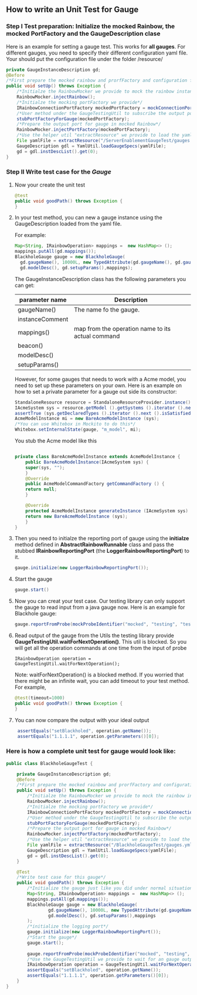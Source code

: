 



## How to write an Unit Test for Gauge

### Step I Test preparation: Initialize the mocked Rainbow, the mocked PortFactory and the GaugeDescription clase

Here is an example for setting a gauge test. This works for **all gauges**. For different gauges, you need to specify their different configuration yaml file.  Your should put the configuration file under the folder <path-to-your-testing>/resource/ 

```java
private GaugeInstanceDescription gd;
@Before
/*First prepare the mocked rainbow and prorfFactory and configuration for the gauge */
public void setUp() throws Exception {
    /*Initialze the RainbowMocker we provide to mock the rainbow instance*/
    RainbowMocker.injectRainbow();
    /*Initialze the mocking portFactory we provide*/
    IRainbowConnectionPortFactory mockedPortFactory = mockConnectionPortFactory();
    /*User method under the GaugeTestingUtil to subscribe the output port for gauge*/
    stubPortFactoryForGauge(mockedPortFactory);
    /*Prepare the output port for gauge in mocked Rainbow*/
    RainbowMocker.injectPortFactory(mockedPortFactory);
    /*Use the helper util "extractResource" we provide to load the yaml file*/
    File yamlFile = extractResource("/ServerEnablementGaugeTest/gauges.yml");
    GaugeDescription gdl = YamlUtil.loadGaugeSpecs(yamlFile);
    gd = gdl.instDescList().get(0);
}

```

### Step II Write test case for the *Gauge*

1. Now your create the unit test 

   ```java
   @test
   public void goodPath() throws Exception {
   }
   ```

2. In your test method, you can new a gauge instance using the GaugeDescription loaded from the yaml file. 

   For example:

   ````java
   Map<String, IRainbowOperation> mappings =  new HashMap<> ();
   mappings.putAll(gd.mappings());
   BlackholeGauge gauge = new BlackholeGauge(
     gd.gaugeName(), 10000L, new TypedAttribute(gd.gaugeName(), gd.gaugeType()),
     gd.modelDesc(), gd.setupParams(),mappings);
   ````

   The GaugeInstanceDescription class has the following parameters you can get:

   | parameter name  | Description                                       |
   | --------------- | ------------------------------------------------- |
   | gaugeName()     | The name fo the gauge.                            |
   | instanceComment |                                                   |
   | mappings()      | map from the operation name to its actual command |
   | beacon()        |                                                   |
   | modelDesc()     |                                                   |
   | setupParams()   |                                                   |

   However, for some gauges that needs to work with a Acme model, you need to set up these parameters on your own. Here is an example on how to set a private parameter for a gauge out side its constructor:

   ```java
   StandaloneResource resource = StandaloneResourceProvider.instance().acmeResourceForString ("<path-to-your-acme-model>/znn.acme");
   IAcmeSystem sys = resource.getModel ().getSystems ().iterator ().next ();
   assertTrue (sys.getDeclaredTypes ().iterator ().next ().isSatisfied ());
   AcmeModelInstance mi = new BareAcmeModelInstance (sys);
   /*You can use Whitebox in Mockito to do this*/
   Whitebox.setInternalState(gauge, "m_model", mi);
   ```

   You stub the Acme model like this

   ```java
   
   private class BareAcmeModelInstance extends AcmeModelInstance {
       public BareAcmeModelInstance(IAcmeSystem sys) {
       super(sys, "");
       }
       @Override
       public AcmeModelCommandFactory getCommandFactory () {
       return null;
       }
   
       @Override
       protected AcmeModelInstance generateInstance (IAcmeSystem sys) {
       return new BareAcmeModelInstance (sys);
       }
   }
   ```

3. Then you need to initialze the reporting port of gauge using the **initialze** method defined in **AbstractRainbowRunnable** class and pass the stubbed **IRainbowReportingPort** (the **LoggerRainbowReportingPort**) to it. 

   ```java
   gauge.initialize(new LoggerRainbowReportingPort());
   
   ```

4. Start the gauge

   ```java
   gauge.start()
   ```

5. Now you can creat your test case. Our testing library can only support the gauge to read input from a java gauge now. Here is an example for Blackhole gauge:

   ```java
   gauge.reportFromProbe(mockProbeIdentifier("mocked", "testing", "testing"), "1.1.1.1");
   ```

6. Read output of the gauge from the Utils the testing library provide **GaugeTestingUtil.waitForNextOperation()**. This util is blocked. So you will get all the operation commands at one time from the input of probe 

   ```
   IRainbowOperation operation = GaugeTestingUtil.waitForNextOperation();
   ```

   Note: waitForNextOperation() is a blocked method. If you worried that there might be an infinite wait, you can add timeout to your test method. For example, 

   ```java
   @test(timeout=1000)
   public void goodPath() throws Exception {
   }
   ```

7. You can now compare the output with your ideal output

   ```java
    assertEquals("setBlackholed", operation.getName());
    assertEquals("1.1.1.1", operation.getParameters()[0]);
   ```

### Here is how a complete unit test for gauge would look like:

```java
public class BlackholeGaugeTest {

    private GaugeInstanceDescription gd;
    @Before
    /*First prepare the mocked rainbow and prorfFactory and configuration for the gauge */
    public void setUp() throws Exception {
        /*Initialze the RainbowMocker we provide to mock the rainbow instance*/
        RainbowMocker.injectRainbow();
        /*Initialze the mocking portFactory we provide*/
        IRainbowConnectionPortFactory mockedPortFactory = mockConnectionPortFactory();
        /*User method under the GaugeTestingUtil to subscribe the output port for gauge*/
        stubPortFactoryForGauge(mockedPortFactory);
        /*Prepare the output port for gauge in mocked Rainbow*/
        RainbowMocker.injectPortFactory(mockedPortFactory);
        /*Use the helper util "extractResource" we provide to load the yaml file*/
        File yamlFile = extractResource("/BlackholeGaugeTest/gauges.yml");
        GaugeDescription gdl = YamlUtil.loadGaugeSpecs(yamlFile);
        gd = gdl.instDescList().get(0);
    }

    @Test
    /*Write test case for this gauge*/
    public void goodPath() throws Exception {
        /*Initialize the gauge just like you did under normal situation*/
        Map<String, IRainbowOperation> mappings =  new HashMap<> ();
        mappings.putAll(gd.mappings());
        BlackholeGauge gauge = new BlackholeGauge(
                gd.gaugeName(), 10000L, new TypedAttribute(gd.gaugeName(), gd.gaugeType()),
                gd.modelDesc(), gd.setupParams(),mappings
        );
        /*initialize the logging port*/
        gauge.initialize(new LoggerRainbowReportingPort());
        /*Start the gauge*/
        gauge.start();
      
        gauge.reportFromProbe(mockProbeIdentifier("mocked", "testing", "testing"), "1.1.1.1");
        /*Use the GaugeTestingUtil we provide to wait for an gauge output*/
        IRainbowOperation operation = GaugeTestingUtil.waitForNextOperation();
        assertEquals("setBlackholed", operation.getName());
        assertEquals("1.1.1.1", operation.getParameters()[0]);
    }
}
```

